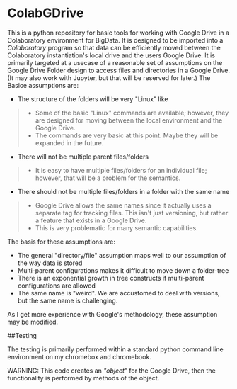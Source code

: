 # ColabGDrive
This is a python repository for basic tools for working with Google Drive in a Colaboratory environment for BigData.  It is designed to be imported into a *Colaboratory* program so that data can be efficiently moved between the Colaboratory instantiation's local drive and the users Google Drive.  It is primarily targeted at a usecase of a reasonable set of assumptions on the Google Drive Folder design to access files and directories in a Google Drive.  (It may also work with Jupyter, but that
will be reserved for later.)  The Basice assumptions are:

*  The structure of the folders will be very "Linux" like
>*  Some of the basic "Linux" commands are available; however, they are designed for moving between the local environment and the Google Drive.
>*  The commands are very basic at this point.  Maybe they will be expanded in the future.
*  There will not be multiple parent files/folders
>*  It is easy to have multiple files/folders for an individual file; however, that will be a problem for the semantics.
*  There should not be multiple files/folders in a folder with the same name
>*  Google Drive allows the same names since it actually uses a separate tag for tracking files.  This isn't just versioning, but rather a feature that exists in a Google Drive.
>*  This is very problematic for many semantic capabilities.

The basis for these assumptions are:
*  The general "directory/file" assumption maps well to our assumption of the way data is stored
*  Multi-parent configurations makes it difficult to move down a folder-tree
  *  There is an exponential growth in tree constructs if multi-parent configurations are allowed
*  The same name is "weird".  We are accustomed to deal with versions, but the same name is challenging.

As I get more experience with Google's methodology, these assumption may be modified.

##Testing

The testing is primarily performed within a standard python command line environment on my chromebox and chromebook.

WARNING:  This code creates an *"object"* for the Google Drive, then the functionality is performed by methods of the object.  
